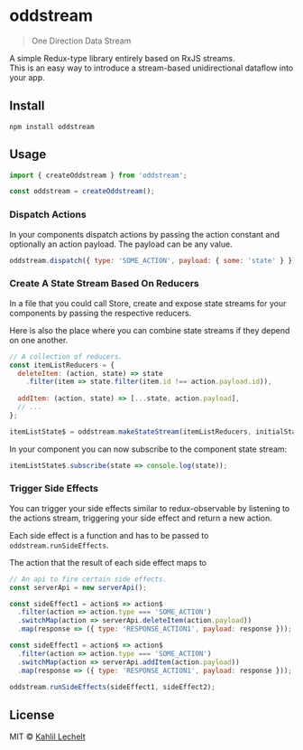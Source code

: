 # oddstream

> One Direction Data Stream

A simple Redux-type library entirely based on RxJS streams.  
This is an easy way to introduce a stream-based unidirectional dataflow into your app.

## Install

`npm install oddstream`

## Usage

```js
import { createOddstream } from 'oddstream';

const oddstream = createOddstream();
```

### Dispatch Actions
In your components dispatch actions by passing the action constant and optionally
an action payload. The payload can be any value.

```js
oddstream.dispatch({ type: 'SOME_ACTION', payload: { some: 'state' } });
```

### Create A State Stream Based On Reducers
In a file that you could call Store,
create and expose state streams for your components
by passing the respective reducers.

Here is also the place where you can combine state streams if they
depend on one another.

```js
// A collection of reducers.
const itemListReducers = {
  deleteItem: (action, state) => state
    .filter(item => state.filter(item.id !== action.payload.id)),
    
  addItem: (action, state) => [...state, action.payload],
  // ...
};

itemListState$ = oddstream.makeStateStream(itemListReducers, initialState);
```

In your component you can now subscribe to the component state stream: 

```js
itemListState$.subscribe(state => console.log(state));
```

### Trigger Side Effects
You can trigger your side effects similar to redux-observable 
by listening to the actions stream, triggering your side effect 
and return a new action.

Each side effect is a function and has to be passed to 
`oddstream.runSideEffects`. 

The action that the result of each side effect maps to

```js
// An api to fire certain side effects.
const serverApi = new serverApi();

const sideEffect1 = action$ => action$
  .filter(action => action.type === 'SOME_ACTION')
  .switchMap(action => serverApi.deleteItem(action.payload))
  .map(response => ({ type: 'RESPONSE_ACTION1', payload: response }));

const sideEffect1 = action$ => action$
  .filter(action => action.type === 'SOME_ACTION')
  .switchMap(action => serverApi.addItem(action.payload))
  .map(response => ({ type: 'RESPONSE_ACTION1', payload: response }));

oddstream.runSideEffects(sideEffect1, sideEffect2);
```

## License

MIT © [Kahlil Lechelt](http://kahlil.info)
